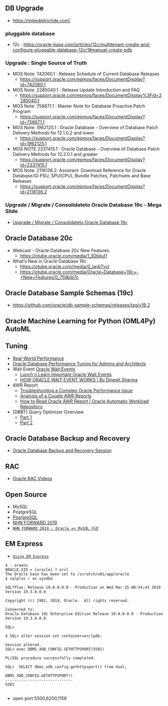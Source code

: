 ## DB Upgrade 
* https://mikedietrichde.com/
### pluggable database
* 12c : https://oracle-base.com/articles/12c/multitenant-create-and-configure-pluggable-database-12cr1#manual-create-pdb
### Upgrade : Single Source of Truth
* MOS Note: 742060.1 : Release Schedule of Current Database Releases
  * https://support.oracle.com/epmos/faces/DocumentDisplay?id=742060.1
* MOS Note: 2285040.1 : Release Update Introduction and FAQ
  * https://support.oracle.com/epmos/faces/DocumentDisplay%3Fid=2285040.1
* MOS Note: 756671.1 : Master Note for Database Proactive Patch Program
  * https://support.oracle.com/epmos/faces/DocumentDisplay?id=756671.1
* MOS Note: 1962125.1 : Oracle Database - Overview of Database Patch Delivery Methods for 12.1.0.2 and lower
  * https://support.oracle.com/epmos/faces/DocumentDisplay?id=1962125.1
* MOS NOTE 2337415.1 : Oracle Database - Overview of Database Patch Delivery Methods for 12.2.0.1 and greater
  * https://support.oracle.com/epmos/faces/DocumentDisplay?id=2337415.1
* MOS Note: 2118136.2:  Assistant: Download Reference for Oracle Database/GI PSU, SPU(CPU), Bundle Patches, Patchsets and Base Releases
  * https://support.oracle.com/epmos/faces/DocumentDisplay?id=2118136.2
### Upgrade / Migrate / Consolidateto Oracle Database 19c - Mega Slide
* [Upgrade / Migrate / Consolidateto Oracle Database 19c](http://apex.oracle.com/pls/apex/f?p=202202:2:::::P2_SUCHWORT:upgrade19c)
## Oracle Database 20c
* Webcast - Oracle Database 20c New Features
  * https://otube.oracle.com/media/1_92bjlut1
* What’s New in Oracle Database 19c  
  * https://otube.oracle.com/media/0_lw4j7yvl
  * https://otube.oracle.com/media/Oracle+Database+19c+-+New+Features/0_75l8pb7c
##  Oracle Database Sample Schemas (19c)
* https://github.com/oracle/db-sample-schemas/releases/tag/v19.2
##  Oracle Machine Learning for Python (OML4Py) AutoML

## Tuning
* [Real-World Performance](https://apexapps.oracle.com/pls/apex/f?p=44785:141:0::NO::P141_PAGE_ID,P141_SECTION_ID:119,870) 
* [Oracle Database Performance Tuning for Admins and Architects](https://www.youtube.com/watch?v=RsbHAaGCtM4)
* Wait Event
  [Oracle Wait Events](https://www.youtube.com/watch?v=6wSFqdSJPEI)
  * [Lunch n Learn Important Oracle Wait Events](https://www.youtube.com/watch?v=iqUEl5l0qlw)
  * [HOW ORACLE WAIT EVENT WORKS | By Dinesh Sharma](https://www.youtube.com/watch?v=RsbHAaGCtM4)
* AWR Report
  * [Troubleshooting a Complex Oracle Performance Issue](https://www.youtube.com/watch?v=hxy8sfrezYo)
  * [Analysis of a Couple AWR Reports](https://www.youtube.com/watch?v=xSXQ3EwU8t0)
  * [How to Read Oracle AWR Report | Oracle Automatic Workload Repository](https://www.youtube.com/watch?v=QPJL1fswbO4)
* [DBBT] Query Optimizer Overview
  * [Part 1](https://otube.oracle.com/media/%5BDBBT%5D+Query+Optimizer+Overview+part+1/0_6raiy7ku/112440841)
  * [Part 2](https://otube.oracle.com/media/%5BDBBT%5D+Query+Optimizer+Overview+part+2/0_kthct0nc/112440841)
## Oracle Database Backup and Recovery 
* [Oracle Database Backup and Recovery Session](https://www.youtube.com/playlist?list=PLJivLVlqh_a4OtPb-S80z_X6MevQNWmcG)
## RAC
* [Oracle RAC Videos](https://www.youtube.com/playlist?list=PLJivLVlqh_a6Xm2sT-plkW4Ii7EWvvAc4)
## Open Source
* MySQL
* PostgreSQL 
 * [PosrgreSQL](https://www.youtube.com/watch?v=TGuDmzzhq1Y)
* [NHN FORWARD 2019](https://www.youtube.com/watch?v=8Eb_n7JA1yA&list=PL42XJKPNDepZVLkCM4yEKmU4LHyXjzChy)
* [```NHN FORWARD 2019 : Oracle => MySQL 이관```](https://www.youtube.com/watch?v=DXu3nbWa4AA)

## EM Express
* [``Using EM Express``](https://docs.cloud.oracle.com/en-us/iaas/Content/Database/Tasks/monitoringDB.htm)
```
$ . oraenv
ORACLE_SID = [oracle] ? orcl
The Oracle base has been set to /scratch/u01/app/oracle
$ sqlplus / as sysdba

SQL*Plus: Release 19.0.0.0.0 - Production on Wed Mar 25 00:54:43 2019
Version 19.3.0.0.0

Copyright (c) 1982, 2019, Oracle.  All rights reserved.

Connected to:
Oracle Database 19c Enterprise Edition Release 19.0.0.0.0 - Production
Version 19.3.0.0.0

SQL>  

$ SQL> alter session set container=orclpdb;

Session altered.
SQL> exec DBMS_XDB_CONFIG.SETHTTPSPORT(5501)

PL/SQL procedure successfully completed.

SQL>  SELECT dbms_xdb_config.gethttpsport() from dual; 

DBMS_XDB_CONFIG.GETHTTPSPORT()
------------------------------
5501


```
* open port 5500,6200,1158


